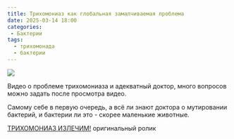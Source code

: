 ```yaml
---
title: Трихомониаз как глобальная замалчиваемая проблема
date: 2025-03-14 18:00
categories: 
 - Бактерии
tags:
  - трихомонада
  - бактерии
---
```




![](/Трихомониаз-как-глобальная-замалчиваемая-проблема/image-20250314175630246.png)



Видео о проблеме трихомониаза и адекватный доктор, много вопросов можно задать после просмотра видео. 

<!-- more -->

Самому себе в первую очередь, а всё ли знают доктора о мутировании бактерий, и бактерии ли это - скорее маленькие животные.

[ТРИХОМОНИАЗ ИЗЛЕЧИМ!](https://www.youtube.com/watch?v=Qx0JChYOamU) оригинальный ролик

